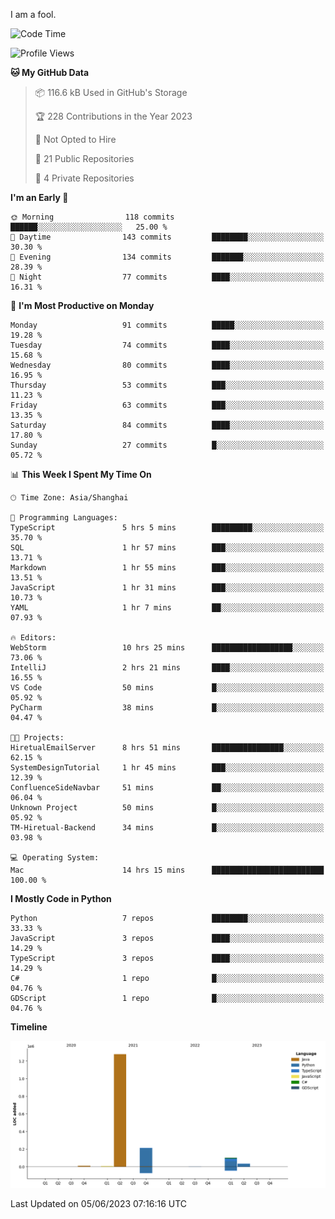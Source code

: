 I am a fool.

<!--START_SECTION:waka-->
![Code Time](http://img.shields.io/badge/Code%20Time-455%20hrs%2012%20mins-blue)

![Profile Views](http://img.shields.io/badge/Profile%20Views-1-blue)

**🐱 My GitHub Data** 

> 📦 116.6 kB Used in GitHub's Storage 
 > 
> 🏆 228 Contributions in the Year 2023
 > 
> 🚫 Not Opted to Hire
 > 
> 📜 21 Public Repositories 
 > 
> 🔑 4 Private Repositories 
 > 
**I'm an Early 🐤** 

```text
🌞 Morning                118 commits         ██████░░░░░░░░░░░░░░░░░░░   25.00 % 
🌆 Daytime                143 commits         ████████░░░░░░░░░░░░░░░░░   30.30 % 
🌃 Evening                134 commits         ███████░░░░░░░░░░░░░░░░░░   28.39 % 
🌙 Night                  77 commits          ████░░░░░░░░░░░░░░░░░░░░░   16.31 % 
```
📅 **I'm Most Productive on Monday** 

```text
Monday                   91 commits          █████░░░░░░░░░░░░░░░░░░░░   19.28 % 
Tuesday                  74 commits          ████░░░░░░░░░░░░░░░░░░░░░   15.68 % 
Wednesday                80 commits          ████░░░░░░░░░░░░░░░░░░░░░   16.95 % 
Thursday                 53 commits          ███░░░░░░░░░░░░░░░░░░░░░░   11.23 % 
Friday                   63 commits          ███░░░░░░░░░░░░░░░░░░░░░░   13.35 % 
Saturday                 84 commits          ████░░░░░░░░░░░░░░░░░░░░░   17.80 % 
Sunday                   27 commits          █░░░░░░░░░░░░░░░░░░░░░░░░   05.72 % 
```


📊 **This Week I Spent My Time On** 

```text
🕑︎ Time Zone: Asia/Shanghai

💬 Programming Languages: 
TypeScript               5 hrs 5 mins        █████████░░░░░░░░░░░░░░░░   35.70 % 
SQL                      1 hr 57 mins        ███░░░░░░░░░░░░░░░░░░░░░░   13.71 % 
Markdown                 1 hr 55 mins        ███░░░░░░░░░░░░░░░░░░░░░░   13.51 % 
JavaScript               1 hr 31 mins        ███░░░░░░░░░░░░░░░░░░░░░░   10.73 % 
YAML                     1 hr 7 mins         ██░░░░░░░░░░░░░░░░░░░░░░░   07.93 % 

🔥 Editors: 
WebStorm                 10 hrs 25 mins      ██████████████████░░░░░░░   73.06 % 
IntelliJ                 2 hrs 21 mins       ████░░░░░░░░░░░░░░░░░░░░░   16.55 % 
VS Code                  50 mins             █░░░░░░░░░░░░░░░░░░░░░░░░   05.92 % 
PyCharm                  38 mins             █░░░░░░░░░░░░░░░░░░░░░░░░   04.47 % 

🐱‍💻 Projects: 
HiretualEmailServer      8 hrs 51 mins       ████████████████░░░░░░░░░   62.15 % 
SystemDesignTutorial     1 hr 45 mins        ███░░░░░░░░░░░░░░░░░░░░░░   12.39 % 
ConfluenceSideNavbar     51 mins             ██░░░░░░░░░░░░░░░░░░░░░░░   06.04 % 
Unknown Project          50 mins             █░░░░░░░░░░░░░░░░░░░░░░░░   05.92 % 
TM-Hiretual-Backend      34 mins             █░░░░░░░░░░░░░░░░░░░░░░░░   03.98 % 

💻 Operating System: 
Mac                      14 hrs 15 mins      █████████████████████████   100.00 % 
```

**I Mostly Code in Python** 

```text
Python                   7 repos             ████████░░░░░░░░░░░░░░░░░   33.33 % 
JavaScript               3 repos             ████░░░░░░░░░░░░░░░░░░░░░   14.29 % 
TypeScript               3 repos             ████░░░░░░░░░░░░░░░░░░░░░   14.29 % 
C#                       1 repo              █░░░░░░░░░░░░░░░░░░░░░░░░   04.76 % 
GDScript                 1 repo              █░░░░░░░░░░░░░░░░░░░░░░░░   04.76 % 
```



**Timeline**

![Lines of Code chart](https://raw.githubusercontent.com/VeejaLiu/VeejaLiu/master/assets/bar_graph.png)


 Last Updated on 05/06/2023 07:16:16 UTC
<!--END_SECTION:waka-->
